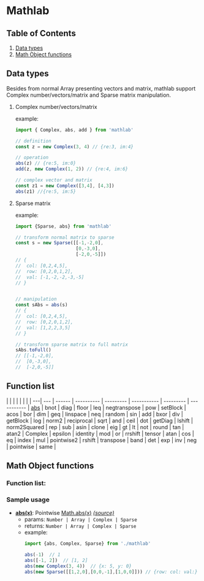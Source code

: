 # Mathlab

## Table of Contents

1. [Data types](#data-types)
1. [Math Object functions](#math-object-functions)

## Data types

Besides from normal Array presenting vectors and matrix,
mathlab support Complex number/vectors/matrix and Sparse matrix manipulation.

1. Complex number/vectors/matrix
	
	example:
	```js
	import { Complex, abs, add } from 'mathlab'

	// definition
	const z = new Complex(3, 4) // {re:3, im:4}

	// operation
	abs(z) // {re:5, im:0}
	add(z, new Complex(1, 2)) // {re:4, im:6}

	// complex vector and matrix
	const z1 = new Complex([3,4], [4,3])
	abs(z1) //{re:5, im:5}
	```

2. Sparse matrix

	example:
	```js
	import {Sparse, abs} from 'mathlab'

	// transform normal matrix to sparse
	const s = new Sparse([[-1,-2,0],
	                      [0,-3,0],
	                      [-2,0,-5]])
	// {
	// 	col: [0,2,4,5],
	// 	row: [0,2,0,1,2],
	// 	val: [-1,-2,-2,-3,-5]
	// }


	// manipulation
	const sAbs = abs(s)
	// {
	// 	col: [0,2,4,5],
	// 	row: [0,2,0,1,2],
	// 	val: [1,2,2,3,5]
	// }

	// transform sparse matrix to full matrix
	sAbs.toFull()
	// [[-1,-2,0],
	//  [0,-3,0],
	//  [-2,0,-5]]
	```

## Function list
   |         |         |              |           |            |           |                |
---|     --- | ------ |     ---------- | --------- | ----------- | --------- | ----------- |
[abs](#abs)   |    bnot   |     diag   |     floor   |     leq   |       negtranspose   |  pow   |         setBlock   |
acos   |   bor   |      dim   |      geq   |       linspace   |  neq   |           random   |      sin   |
add   |    bxor   |     div   |      getBlock   |  log   |       norm2   |         reciprocal   |  sqrt   |
and   |    ceil   |     dot   |      getDiag   |   lshift   |    norm2Squared   |  rep   |         sub   |
asin   |   clone   |    eig   |      gt   |        lt   |        not   |           round   |       tan   |
atan2   |  Complex   |  epsilon   |  identity   |  mod   |       or   |            rrshift   |     tensor   |
atan   |   cos   |      eq   |       index   |     mul   |       pointwise2   |    rshift   |      transpose   |
band   |   det   |      exp   |      inv   |       neg   |       pointwise   |     same   |



## Math Object functions


### Function list:




### Sample usage
<a name='abs'><a/>
- [**abs(x)**](#abs): Pointwise [Math.abs(x)](https://developer.mozilla.org/en-US/docs/Web/JavaScript/Reference/Global_Objects/Math/abs) [*(source)*](https://github.com/timqian/mathlab/blob/master/src/abs.js)
	+ params: `Number | Array | Complex | Sparse`
	+ returns: `Number | Array | Complex | Sparse`
	+ example:
		```js
		import {abs, Complex, Sparse} from './mathlab'

		abs(-1)  // 1
		abs([-1, 2])  // [1, 2]
		abs(new Complex(3, 4))  // {x: 5, y: 0}
		abs(new Sparse([[1,2,0],[0,0,-1],[1,0,0]])) // {row: col: val:}
		```

